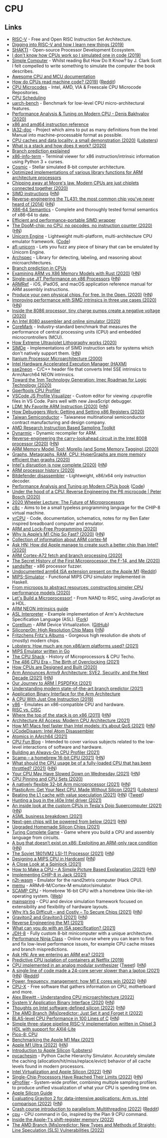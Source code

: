 # CPU

## Links

- [RISC-V](https://riscv.org/) - Free and Open RISC Instruction Set Architecture.
- [Digging into RISC-V and how I learn new things (2019)](https://blog.jessfraz.com/post/digging-into-risc-v-and-how-i-learn-new-things/)
- [SHAKTI](http://shakti.org.in/) - Open-source Processor Development Ecosystem.
- [I don't know how CPUs work so I simulated one in code (2019)](https://djhworld.github.io/post/2019/05/21/i-dont-know-how-cpus-work-so-i-simulated-one-in-code/)
- [Simple Computer](https://github.com/djhworld/simple-computer) - Whilst reading But How Do It Know? by J. Clark Scott I felt compelled to write something to simulate the computer the book describes.
- [Awesome CPU and MCU documentation](https://github.com/larsbrinkhoff/awesome-cpus)
- [How do CPUs read machine code? (2019)](https://www.youtube.com/watch?v=yl8vPW5hydQ) ([Reddit](https://www.reddit.com/r/programming/comments/rp3xtz/this_video_really_explains_well_how_the_cpu_reads/))
- [CPU Microcodes](https://github.com/platomav/CPUMicrocodes) - Intel, AMD, VIA & Freescale CPU Microcode Repositories.
- [CPU Scheduling](https://twitter.com/b0rk/status/1215753312324157441)
- [uarch-bench](https://github.com/travisdowns/uarch-bench) - Benchmark for low-level CPU micro-architectural features.
- [Performance Analysis & Tuning on Modern CPU - Denis Bakhvalov (2020)](https://www.youtube.com/watch?v=Ho3bCIJcMcc)
- [x86 and amd64 instruction reference](https://www.felixcloutier.com/x86/)
- [IA32-doc](https://github.com/wbenny/ia32-doc) - Project which aims to put as many definitions from the Intel Manual into machine-processable format as possible.
- [CPU caches and data locality: a small demonstration (2020)](https://kaushikghose.wordpress.com/2020/01/30/cpu-caches-and-data-locality-a-small-demonstration/) ([Lobsters](https://lobste.rs/s/4m2s8f/cpu_caches_data_locality_small))
- [What is a stack and how does it work? (2020)](https://www.youtube.com/watch?v=xBjQVxVxOxc)
- [Branch prediction explained](https://stackoverflow.com/questions/11227809/why-is-processing-a-sorted-array-faster-than-processing-an-unsorted-array)
- [x86-info-term](https://github.com/zwegner/x86-info-term) - Terminal viewer for x86 instruction/intrinsic information using Python 3 + curses.
- [Cosmic](https://github.com/clbx/Cosmic) - Stellar simulated 8-bit computer architecture.
- [Optimized implementations of various library functions for ARM architecture processors](https://github.com/ARM-software/optimized-routines)
- [Chipping away at Moore's law. Modern CPUs are just chiplets connected together (2020)](https://queue.acm.org/detail.cfm?id=3388515)
- [SIMD instructions](https://opensourceweekly.org/issues/7/) ([HN](https://news.ycombinator.com/item?id=22833299))
- [Reverse-engineering the TL431: the most common chip you've never heard of (2014)](http://www.righto.com/2014/05/reverse-engineering-tl431-most-common.html) ([HN](https://news.ycombinator.com/item?id=22885819))
- [X86-64 Semantics](https://github.com/kframework/X86-64-semantics) - Complete and thoroughly tested formal semantics of x86-64 to date.
- [Efficient and performance-portable SIMD wrapper](https://github.com/google/highway)
- [The DooM-chip: no CPU, no opcodes, no instruction counter (2020)](https://twitter.com/sylefeb/status/1258808333265514497) ([HN](https://news.ycombinator.com/item?id=23123782))
- [Unicorn Engine](https://www.unicorn-engine.org/) - Lightweight multi-platform, multi-architecture CPU emulator framework. ([Code](https://github.com/unicorn-engine/unicorn))
- [afl-unicorn](https://github.com/Battelle/afl-unicorn) - Lets you fuzz any piece of binary that can be emulated by Unicorn Engine.
- [Archspec](https://github.com/archspec/archspec) - Library for detecting, labeling, and reasoning about microarchitectures.
- [Branch prediction in CPUs](https://danluu.com/branch-prediction/)
- [Examining ARM vs X86 Memory Models with Rust (2020)](https://www.nickwilcox.com/blog/arm_vs_x86_memory_model/) ([HN](https://news.ycombinator.com/item?id=23659037))
- [Single-use JIT Performance on x86 Processors](https://github.com/animetosho/jit_smc_test) ([HN](https://news.ycombinator.com/item?id=23711449))
- [ARMRef](https://github.com/evilpenguin/ARMRef) - iOS, iPadOS, and macOS application reference manual for ARM assembly instructions.
- [Produce your own physical chips. For free. In the Open. (2020)](https://fossi-foundation.org/2020/06/30/skywater-pdk) ([HN](https://news.ycombinator.com/item?id=23755693))
- [Improving performance with SIMD intrinsics in three use cases (2020)](https://stackoverflow.blog/2020/07/08/improving-performance-with-simd-intrinsics-in-three-use-cases/) ([HN](https://news.ycombinator.com/item?id=23772302))
- [Inside the 8086 processor, tiny charge pumps create a negative voltage (2020)](http://www.righto.com/2020/07/inside-8086-processor-tiny-charge-pumps.html)
- [An Intel 8080 assembler and online simulator (2020)](https://eli.thegreenplace.net/2020/an-intel-8080-assembler-and-online-simulator/)
- [CoreMark](https://github.com/eembc/coremark) - Industry-standard benchmark that measures the performance of central processing units (CPU) and embedded microcrontrollers (MCU).
- [How Extreme Ultraviolet Lithography works (2020)](https://www.youtube.com/watch?v=z6c3vzIGo9o)
- [SIMDe](https://github.com/simd-everywhere/simde) - Implementations of SIMD instruction sets for systems which don't natively support them. ([HN](https://news.ycombinator.com/item?id=24048562))
- [Itanium Processor Microarchitecture (2000)](http://www.cs.binghamton.edu/~dima/cs522_05/itanium.pdf)
- [Intel Hardware Accelerated Execution Manager (HAXM)](https://github.com/intel/haxm)
- [sse2neon](https://github.com/DLTcollab/sse2neon) - C/C++ header file that converts Intel SSE intrinsics to Arm/Aarch64 NEON intrinsics.
- [Toward the 1nm Technology Generation: Imec Roadmap for Logic Technology (2020)](https://www.imec-int.com/en/articles/view-logic-technology-roadmap)
- [Gperftools CPU Profiler](https://gperftools.github.io/gperftools/cpuprofile.html)
- [VSCode JS Profile Visualizer](https://github.com/microsoft/vscode-js-profile-visualizer) - Custom editor for viewing .cpuprofile files in VS Code. Pairs well with new JavaScript debugger.
- [LDM: My Favorite ARM Instruction (2020)](https://keleshev.com/ldm-my-favorite-arm-instruction/) ([HN](https://news.ycombinator.com/item?id=24785357))
- [How Debuggers Work: Getting and Setting x86 Registers (2020)](https://www.moritz.systems/blog/how-debuggers-work-getting-and-setting-x86-registers-part-1/)
- [Taiwan Semiconductor](https://www.taiwansemi.com/) - Taiwanese multinational semiconductor contract manufacturing and design company.
- [AMD Research Instruction Based Sampling Toolkit](https://github.com/jlgreathouse/AMD_IBS_Toolkit)
- [Dynarmic](https://github.com/MerryMage/dynarmic) - Dynamic recompiler for ARM.
- [Reverse-engineering the carry-lookahead circuit in the Intel 8008 processor (2020)](http://www.righto.com/2020/11/reverse-engineering-carry-lookahead.html) ([HN](https://news.ycombinator.com/item?id=25029484))
- [ARM Memory Model Tool: Morello (and Some Memory Tagging) (2020)](https://community.arm.com/developer/ip-products/processors/b/processors-ip-blog/posts/memory-model-tool-morello-and-some-memory-tagging)
- [Graphs, Metagraphs, RAM, CPU: HyperGraphs are more memory efficient than graphs (2020)](https://github.com/opencog/atomspace/blob/master/opencog/sheaf/docs/ram-cpu.pdf)
- [Intel's disruption is now complete (2020)](https://jamesallworth.medium.com/intels-disruption-is-now-complete-d4fa771f0f2c) ([HN](https://news.ycombinator.com/item?id=25092721))
- [ARM processor history (2020)](https://twitter.com/kenshirriff/status/1327021630636212224)
- [Bitdefender disassembler](https://github.com/bitdefender/bddisasm) - Lightweight, x86/x64 only instruction decoder.
- [Performance Analysis and Tuning on Modern CPUs book](https://book.easyperf.net/perf_book) ([Code](https://github.com/dendibakh/perf-book))
- [Under the hood of a CPU: Reverse Engineering the P6 microcode | Peter Bosch (2020)](https://www.youtube.com/watch?v=4oFOpDflJMA)
- [2020 Wheeler Lecture: The Future of Microprocessors](https://www.youtube.com/watch?v=R2SdSLCMKEA)
- [c8c](https://github.com/glouw/c8c) - Aims to be a small typeless programming language for the CHIP-8 virtual machine.
- [vrCPU](https://github.com/visrealm/vrcpu) - Code, documentation, schematics, notes for my Ben Eater inspired breadboard computer and emulator.
- [ARM and Lock-Free Programming (2020)](https://randomascii.wordpress.com/2020/11/29/arm-and-lock-free-programming/)
- [Why Is Apple’s M1 Chip So Fast? (2020)](https://debugger.medium.com/why-is-apples-m1-chip-so-fast-3262b158cba2) ([HN](https://news.ycombinator.com/item?id=25328292))
- [Collection of information about ARM cortex-M](https://github.com/rgujju/STM32-projects)
- [Ask HN: How did Apple manage to create such a better chip than Intel? (2020)](https://news.ycombinator.com/item?id=25381537)
- [ARM Cortex-A72 fetch and branch processing (2020)](http://sandsoftwaresound.net/arm-cortex-a72-fetch-and-branch-processing/)
- [The Secret History of the First Microprocessor, the F-14, and Me (2020)](https://www.wired.com/story/secret-history-of-the-first-microprocessor-f-14/)
- [sandsifter](https://github.com/xoreaxeaxeax/sandsifter) - x86 processor fuzzer.
- [Undocumented arm64 ISA extension present on the Apple M1](https://gist.github.com/dougallj/7a75a3be1ec69ca550e7c36dc75e0d6f) ([Reddit](https://www.reddit.com/r/programming/comments/km76pz/undocumented_arm64_isa_extension_present_on_the/))
- [MIPS-Simulator](https://github.com/skyzh/mips-simulator) - Functional MIPS CPU simulator implemented in Haskell.
- [From microops to abstract resources: constructing simpler CPU performance models (2020)](https://arxiv.org/abs/2012.11473)
- [Let's Build a Microprocessor!](https://tiarkrompf.github.io/notes/?/lets-build-a-microprocessor/) - From NAND to RISC, using JavaScript as a HDL.
- [ARM NEON intrinsics guide](https://github.com/thenifty/neon-guide)
- [ASL Interpreter](https://github.com/ARM-software/asl-interpreter) - Example implementation of Arm's Architecture Specification Language (ASL). ([Fork](https://github.com/alastairreid/asl-interpreter))
- [Corellium](https://corellium.com/) - ARM Device Virtualization. ([GitHub](https://github.com/corellium))
- [Siliconpr0n: High Resolution Chip Maps](https://siliconpr0n.org/map/) ([HN](https://news.ycombinator.com/item?id=25964865))
- [Fritzchens Fritz's Albums](https://www.flickr.com/photos/130561288@N04/albums) - Gorgeous high resolution die shots of (mostly) modern chips.
- [Lobsters: How much are non x86/arm platforms used? (2021)](https://lobste.rs/s/79plp4/how_much_are_non_x86_arm_platforms_used)
- [MIPS Emulator written in Go](https://github.com/0n1shi/mipsemu)
- [The CPU Shack](http://www.cpushack.com/) - History of Microprocessors & CPU Techo.
- [The 486 CPU Era – The Birth of Overclocking (2021)](http://www.cpushack.com/2021/02/21/the-486-cpu-era-the-birth-of-overclocking-part-1/)
- [How CPUs are Designed and Built (2020)](https://www.techspot.com/article/1821-how-cpus-are-designed-and-built/)
- [Arm Announces Armv9 Architecture: SVE2, Security, and the Next Decade (2021)](https://www.anandtech.com/show/16584/arm-announces-armv9-architecture) ([HN](https://news.ycombinator.com/item?id=26638091))
- [Our Journey to ARM | PSPDFKit (2021)](https://pspdfkit.com/blog/2021/our-journey-to-arm/)
- [Understanding modern state-of-the-art branch predictor (2021)](https://twitter.com/halvarflake/status/1381567750733238272)
- [Application Binary Interface for the Arm Architecture](https://github.com/ARM-software/abi-aa)
- [A CPU With Just One Instruction (2019)](https://www.youtube.com/watch?v=jRZDnetjGuo)
- [v86](https://github.com/copy/v86/) - Emulates an x86-compatible CPU and hardware.
- [RISC vs. CISC](https://cs.stanford.edu/people/eroberts/courses/soco/projects/risc/risccisc/)
- [Where the top of the stack is on x86 (2011)](https://eli.thegreenplace.net/2011/02/04/where-the-top-of-the-stack-is-on-x86/) ([HN](https://news.ycombinator.com/item?id=27077173))
- [Architecture All Access: Modern CPU Architecture (2021)](https://www.youtube.com/watch?v=vgPFzblBh7w&list=PL8t1FdN2Tj3ZVAzTY-FvsS0qy-mEfRdoj)
- [How M1 Macs feel faster than Intel models: it’s about QoS (2021)](https://eclecticlight.co/2021/05/17/how-m1-macs-feel-faster-than-intel-models-its-about-qos/) ([HN](https://news.ycombinator.com/item?id=27182244))
- [UCodeDisasm: Intel Atom Disassembler](https://github.com/chip-red-pill/uCodeDisasm)
- [Atomics in AArch64 (2021)](https://cpufun.substack.com/p/atomics-in-aarch64)
- [CPU Fun Blog](https://cpufun.substack.com/) - Intended to cover various subjects related to the low-level interactions of software and hardware.
- [Building an Always-On CPU Profiler (2021)](https://blog.px.dev/cpu-profiling/)
- [Scamp – a homebrew 16-bit CPU (2021)](https://incoherency.co.uk/blog/stories/scamp-lives.html) ([HN](https://news.ycombinator.com/item?id=27339088))
- [What should the CPU usage be of a fully-loaded CPU that has been throttled? (2021)](https://devblogs.microsoft.com/oldnewthing/20210629-00/?p=105378) ([HN](https://news.ycombinator.com/item?id=27725286))
- [Your CPU May Have Slowed Down on Wednesday (2021)](https://travisdowns.github.io/blog/2021/06/17/rip-zero-opt.html) ([HN](https://news.ycombinator.com/item?id=27588258))
- [CPU Pinning and CPU Sets (2020)](https://www.netmeister.org/blog/cpu-pinning-and-sets.html)
- [A natively flexible 32-bit Arm microprocessor (2021)](https://www.nature.com/articles/s41586-021-03625-w) ([HN](https://news.ycombinator.com/item?id=27910621))
- [PlasticArm: Get Your Next CPU, Made Without Silicon (2021)](https://www.anandtech.com/show/16837/plasticarm-get-your-next-cpu-without-silicon) ([Lobsters](https://lobste.rs/s/ljgsb5/plasticarm_get_your_next_cpu_made_without))
- [Beating the L1 cache with value speculation (2021)](https://mazzo.li/posts/value-speculation.html) ([HN](https://news.ycombinator.com/item?id=27929600)) ([Tweet](https://twitter.com/trascendentale/status/1418505269924016128))
- [Hunting a bug in the i40e Intel driver (2021)](https://blog.cri.epita.fr/post/2021-07-29-hunting-a-bug-in-the-i40e-intel-driver/)
- [An inside look at the custom CPUs in Tesla's Dojo Supercomputer (2021)](https://semianalysis.com/tesla-dojo-ai-super-computer-unique-packaging-and-chip-design-allow-an-order-magnitude-advantage-over-competing-ai-hardware/) ([HN](https://news.ycombinator.com/item?id=28251396))
- [ASML business breakdown (2021)](https://twitter.com/TrungTPhan/status/1429464889307762688)
- [Next-gen chips will be powered from below (2021)](https://spectrum.ieee.org/next-gen-chips-will-be-powered-from-below) ([HN](https://news.ycombinator.com/item?id=28337836))
- [Upgraded Homemade Silicon Chips (2021)](https://www.youtube.com/watch?v=IS5ycm7VfXg)
- [Turing Complete Game](https://store.steampowered.com/app/1444480/Turing_Complete/) - Game where you build a CPU and assembly language from circuits.
- [A bug that doesn’t exist on x86: Exploiting an ARM-only race condition](https://github.com/stong/how-to-exploit-a-double-free) ([HN](https://news.ycombinator.com/item?id=28996500))
- [The Soviet 1801VM2 LSI-11 Processor (2021)](https://www.cpushack.com/2021/11/04/the-soviet-1801vm2-lsi-11-processor/) ([HN](https://news.ycombinator.com/item?id=29114087))
- [Designing a MIPS CPU in Hardcaml](https://ceramichacker.com/blog/1-1x-hardcaml-mips-intro-what-and-why) ([HN](https://news.ycombinator.com/item?id=29105348))
- [A Close Look at a Spinlock (2021)](https://blog.regehr.org/archives/2173)
- [How to Make a CPU – A Simple Picture Based Explanation (2021)](https://blog.robertelder.org/how-to-make-a-cpu/) ([HN](https://news.ycombinator.com/item?id=29175402))
- [Implementing CHIP-8 in Jack (2021)](https://abhaynayar.com/blog/chip8-in-jack.html)
- [n2t-wasm](https://github.com/abhaynayar/n2t-wasm) - Emulator for the nand2tetris computer (Hack CPU).
- [memu](https://github.com/hlandau/memu) - ARMv8-M/Cortex-M emulator/simulator.
- [SCAMP CPU](https://github.com/jes/scamp-cpu) - Homebrew 16-bit CPU with a homebrew Unix-like-ish operating system. ([Web](https://incoherency.co.uk/scamp/))
- [mainspring](https://github.com/ncatelli/mainspring) - CPU and device simulation framework focused on extensibility and flexibility of hardware layouts.
- [Why It’s So Difficult – and Costly – To Secure Chips (2021)](https://semiengineering.com/why-its-so-difficult-and-costly-to-secure-chips/) ([HN](https://news.ycombinator.com/item?id=29417927))
- [Graviton2 and Graviton3 (2021)](http://muratbuffalo.blogspot.com/2021/12/graviton2-and-graviton3.html) ([HN](https://news.ycombinator.com/item?id=29444746))
- [Reverse Engineering the M1 (2021)](https://www.youtube.com/watch?v=espRmO41Bg4)
- [What can you do with an ISA specification? (2021)](https://alastairreid.github.io/uses-for-isa-specs/)
- [JDH-8](https://github.com/jdah/jdh-8) - Fully custom 8-bit minicomputer with a unique architecture.
- [Performance Ninja Class](https://github.com/dendibakh/perf-ninja) - Online course where you can learn to find and fix low-level performance issues, for example CPU cache misses and branch mispredictions.
- [Ask HN: Are we entering an ARM era? (2021)](https://news.ycombinator.com/item?id=29605828)
- [Predictive CPU isolation of containers at Netflix (2019)](https://netflixtechblog.com/predictive-cpu-isolation-of-containers-at-netflix-91f014d856c7)
- [CPU implemented in an analog modular synthesizer](https://github.com/katef/eurorack-cpu) ([Tweet](https://twitter.com/thingskatedid/status/1476679065411022849)) ([HN](https://news.ycombinator.com/item?id=29743704))
- [A single line of code made a 24-core server slower than a laptop (2021)](https://pkolaczk.github.io/server-slower-than-a-laptop/) ([HN](https://news.ycombinator.com/item?id=29747921)) ([Reddit](https://www.reddit.com/r/programming/comments/rszk63/how_a_single_line_of_code_made_a_24core_server/))
- [Power, frequency, management: how M1 E cores win (2022)](https://eclecticlight.co/2022/01/03/power-frequency-management-how-m1-e-cores-win/) ([HN](https://news.ycombinator.com/item?id=29778990))
- [CPU-X](https://github.com/X0rg/CPU-X) - Free software that gathers information on CPU, motherboard and more.
- [Alex Blewitt - Understanding CPU microarchitecture (2022)](https://www.youtube.com/watch?v=Pa_l3aHCoGc)
- [System V Application Binary Interface (2020](https://ccs.neu.edu/home/ntuck/courses/2021/01/cs3650/asm/x86-64-sysv-abi.pdf) ([HN](https://news.ycombinator.com/item?id=30380168))
- [Thoughts on Intel software-defined silicon (2022)](https://lwn.net/SubscriberLink/884876/ba79f0b75e086321/) ([HN](https://news.ycombinator.com/item?id=30394918))
- [The AMD Branch (Mis)predictor: Just Set it and Forget it (2022)](https://grsecurity.net/amd_branch_mispredictor_just_set_it_and_forget_it)
- [BLAS-level CPU Performance in 100 Lines of C](https://cs.stanford.edu/people/shadjis/blas.html) ([HN](https://news.ycombinator.com/item?id=30509893))
- [Simple three-stage pipeline RISC-V implementation written in Chisel 3 HDL with support for AXI4-Lite](https://github.com/howardlau1999/yatcpu)
- [Pico-8: CPU](https://pico-8.fandom.com/wiki/CPU)
- [Benchmarking the Apple M1 Max (2021)](https://tlkh.dev/benchmarking-the-apple-m1-max)
- [Apple M1 Ultra (2022)](https://www.apple.com/newsroom/2022/03/apple-unveils-m1-ultra-the-worlds-most-powerful-chip-for-a-personal-computer/) ([HN](https://news.ycombinator.com/item?id=30604470))
- [Introduction to Apple Silicon](https://github.com/AsahiLinux/docs/wiki/Introduction-to-Apple-Silicon) ([Lobsters](https://lobste.rs/s/gy2tsn/introduction_apple_silicon))
- [pycachesim](https://github.com/RRZE-HPC/pycachesim) - Python Cache Hierarchy Simulator. Accurately simulate the caching (allocation/hit/miss/replace/evict) behavior of all cache levels found in modern processors.
- [Intel Virtualization and Apple Silicon (2022)](https://www.highcaffeinecontent.com/blog/20220325-Intel-Virtualization-and-Apple-Silicon) ([HN](https://news.ycombinator.com/item?id=30812855))
- [Single-Chip Processors Have Reached Their Limits (2022)](https://spectrum.ieee.org/single-chip-processors-have-reached-their-limits) ([HN](https://news.ycombinator.com/item?id=30908908))
- [gProfiler](https://github.com/Granulate/gprofiler) - System-wide profiler, combining multiple sampling profilers to produce unified visualization of what your CPU is spending time on.
- [Apple Silicon Guide](https://github.com/mikeroyal/Apple-Silicon-Guide)
- [Evaluating Graviton 2 for data-intensive applications: Arm vs. Intel comparison (2022)](https://redpanda.com/blog/aws-graviton-2-arm-vs-x86-comparison/) ([HN](https://news.ycombinator.com/item?id=30923153))
- [Crash course introduction to parallelism: Multithreading (2022)](https://johnysswlab.com/crash-course-introduction-to-parallelism-multithreading/) ([Reddit](https://www.reddit.com/r/cpp/comments/u0nwnl/for_beginners_a_crash_course_introduction_to/))
- [cpu](https://github.com/u-root/cpu) - CPU command in Go, inspired by the Plan 9 CPU command.
- [Inside the Apple-1's shift-register memory (2022)](http://www.righto.com/2022/04/inside-apple-1s-shift-register-memory.html)
- [The AMD Branch (Mis)predictor: New Types and Methods of Straight-Line Speculation (SLS) Vulnerabilities (2022)](https://grsecurity.net/amd_branch_mispredictor.pdf)